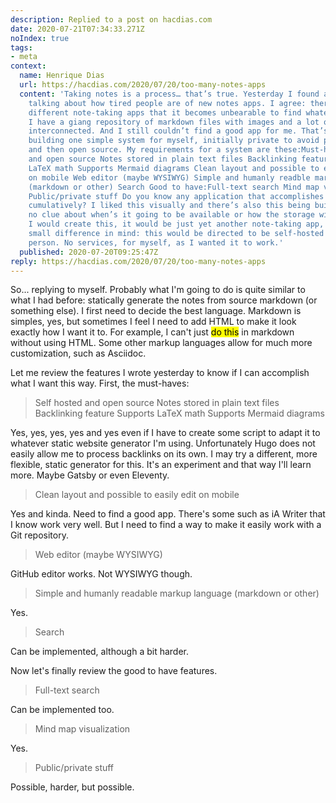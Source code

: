 ```yaml
---
description: Replied to a post on hacdias.com
date: 2020-07-21T07:34:33.271Z
noIndex: true
tags:
- meta
context:
  name: Henrique Dias
  url: https://hacdias.com/2020/07/20/too-many-notes-apps
  content: 'Taking notes is a process… that’s true. Yesterday I found a post on HackerNews
    talking about how tired people are of new notes apps. I agree: there’s so many
    different note-taking apps that it becomes unbearable to find whatever fits you.
    I have a giang repository of markdown files with images and a lot of notes, all
    interconnected. And I still couldn’t find a good app for me. That’s why I’m considering
    building one simple system for myself, initially private to avoid possible noise,
    and then open source. My requirements for a system are these:Must-have:Self hosted
    and open source Notes stored in plain text files Backlinking feature Supports
    LaTeX math Supports Mermaid diagrams Clean layout and possible to easily edit
    on mobile Web editor (maybe WYSIWYG) Simple and humanly readble markup language
    (markdown or other) Search Good to have:Full-text search Mind map visualization
    Public/private stuff Do you know any application that accomplishes all of this
    cumulatively? I liked this visually and there’s also this being built but I have
    no clue about when’s it going to be available or how the storage will work.If
    I would create this, it would be just yet another note-taking app, but with a
    small difference in mind: this would be directed to be self-hosted for just one
    person. No services, for myself, as I wanted it to work.'
  published: 2020-07-20T09:25:47Z
reply: https://hacdias.com/2020/07/20/too-many-notes-apps
---
```


So... replying to myself. Probably what I'm going to do is quite similar to what I had before: statically generate the notes from source markdown (or something else). I first need to decide the best language. Markdown is simples, yes, but sometimes I feel I need to add HTML to make it look exactly how I want it to. For example, I can't just <mark>do this</mark> in markdown without using HTML. Some other markup languages allow for much more customization, such as Asciidoc.

Let me review the features I wrote yesterday to know if I can accomplish what I want this way. First, the must-haves:

> Self hosted and open source
> Notes stored in plain text files
> Backlinking feature
> Supports LaTeX math
> Supports Mermaid diagrams

Yes, yes, yes, yes and yes even if I have to create some script to adapt it to whatever static website generator I'm using. Unfortunately Hugo does not easily allow me to process backlinks on its own. I may try a different, more flexible, static generator for this. It's an experiment and that way I'll learn more. Maybe Gatsby or even Eleventy.

> Clean layout and possible to easily edit on mobile

Yes and kinda. Need to find a good app. There's some such as iA Writer that I know work very well. But I need to find a way to make it easily work with a Git repository.

> Web editor (maybe WYSIWYG)

GitHub editor works. Not WYSIWYG though.

> Simple and humanly readable markup language (markdown or other)

Yes.

> Search

Can be implemented, although a bit harder.

Now let's finally review the good to have features.

> Full-text search

Can be implemented too.

> Mind map visualization

Yes.

> Public/private stuff

Possible, harder, but possible.

